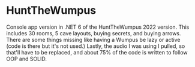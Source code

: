 # HuntTheWumpus
Console app version in .NET 6 of the HuntTheWumpus 2022 version. This includes 30 rooms, 5 cave layouts, buying secrets, and buying arrows. There are some things missing like having a Wumpus be lazy or active (code is there but it's not used.) Lastly, the audio I was using I pulled, so that'll have to be replaced, and about 75% of the code is written to follow  OOP and SOLID.
